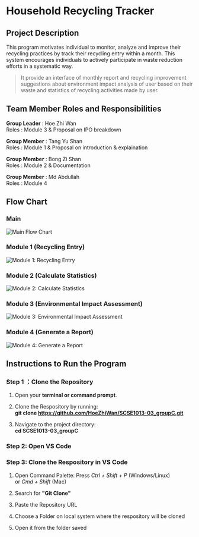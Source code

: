 # Household Recycling Tracker
## Project Description
This program motivates individual to monitor, analyze and improve their recycling practices by track their recycling entry within a month. This system encourages individuals to actively participate in waste reduction efforts in a systematic way.
> It provide an interface of monthly report and recycling improvement suggestions about environment impact analysis of user based on their waste and statistics of recycling activities made by user.

## Team Member Roles and Responsibilities 
__Group Leader__ : Hoe Zhi Wan<br>
Roles : Module 3 & Proposal on IPO breakdown

__Group Member__ : Tang Yu Shan<br>
Roles : Module 1 & Proposal on introduction & explaination

__Group Member__ : Bong Zi Shan<br>
Roles : Module 2 & Documentation

__Group Member__ : Md Abdullah<br>
Roles : Module 4

## Flow Chart
### Main
![Main Flow Chart](img/Main.png?raw=true "Main Flow Chart")

### Module 1 (Recycling Entry)
![Module 1: Recycling Entry](img/Group%20C%20-%20Function%201.png?raw=true "Module 1")

### Module 2 (Calculate Statistics)
![Module 2: Calculate Statistics](img/Function%202.png?raw=true "Module 2")

### Module 3 (Environmental Impact Assessment)
![Module 3: Environmental Impact Assessment](img/Function%203.png?raw=true "Module 3")

### Module 4 (Generate a Report)
![Module 4: Generate a Report](img/Function%204.png?raw=true "Module 4")

## Instructions to Run the Program
### Step 1 ：Clone the Repository
1) Open your **terminal or command prompt**.

2) Clone the Respository by running:<br> 
**git clone https://github.com/HoeZhiWan/SCSE1013-03_groupC.git**

3) Navigate to the project directory:<br>
**cd SCSE1013-03_groupC**

### Step 2: Open VS Code

### Step 3: Clone the Respository in VS Code
1) Open Command Palette:
Press  *Ctrl + Shift + P* (Windows/Linux) <br>
or *Cmd + Shift* (Mac)

2) Search for **"Git Clone"**
3) Paste the Repository URL
4) Choose a Folder on local system where the respository will be cloned
5) Open it from the folder saved


